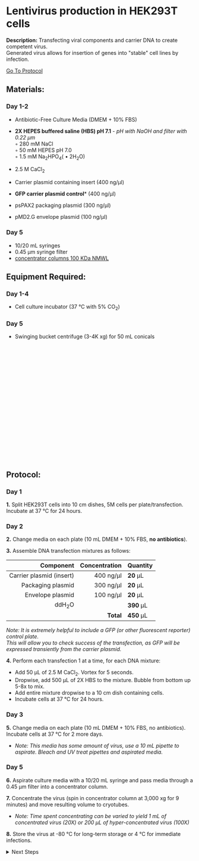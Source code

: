 Lentivirus production in HEK293T cells
================================================================================
**Description:** Transfecting viral components and carrier DNA to create competent virus.<br/>
Generated virus allows for insertion of genes into "stable" cell lines by infection.

[Go To Protocol](#protocol)

Materials:
--------------------------------------------------------------------------------
### Day 1-2
  * Antibiotic-Free Culture Media (DMEM + 10% FBS)
  * **2X HEPES buffered saline (HBS) pH 7.1** - _pH with NaOH and filter with 0.22 µm_  
    ◦ 280 mM NaCl    
    ◦ 50 mM HEPES pH 7.0  
    ◦ 1.5 mM Na<sub>2</sub>HPO<sub>4</sub>( • 2H<sub>2</sub>O)
    
  * 2.5 M CaCl<sub>2</sub>
  * Carrier plasmid containing insert (400 ng/µl)
  * **GFP carrier plasmid control*** (400 ng/µl)
  * psPAX2 packaging plasmid (300 ng/µl)
  * pMD2.G envelope plasmid (100 ng/µl)

### Day 5
  * 10/20 mL syringes
  * 0.45 µm syringe filter
  * [concentrator columns 100 KDa NMWL](https://www.emdmillipore.com/US/en/product/Amicon-Ultra-15-Centrifugal-Filter-Unit,MM_NF-UFC910024)

Equipment Required:
--------------------------------------------------------------------------------
### Day 1-4

  * Cell culture incubator (37 °C with 5% CO<sub>2</sub>)

### Day 5

  * Swinging bucket centrifuge (3-4K xg) for 50 mL conicals 
  
<br/><br/><br/><br/><br/><br/><br/><br/><br/><br/><br/><br/><br/><br/><br/><br/><br/><br/>

Protocol:
--------------------------------------------------------------------------------

### Day 1

**1.** Split HEK293T cells into 10 cm dishes, 5M cells per plate/transfection. Incubate at 37 °C for 24 hours.

### Day 2

**2.** Change media on each plate (10 mL DMEM + 10% FBS, **no antibiotics**).

**3.** Assemble DNA transfection mixtures as follows:

  | Component | Concentration | Quantity | 
  | ---------: | ---------: | :---------- |
  | Carrier plasmid (insert) | 400 ng/µl | **20**  µL | 
  | Packaging plasmid | 300 ng/µl | **20**  µL |
  | Envelope plasmid | 100 ng/µl | **20**  µL |  
  | ddH<sub>2</sub>O |  | **390**  µL | 
  || **Total** | **450** µL |
  
  _Note: It is extremely helpful to include a GFP (or other fluorescent reporter) control plate.<br/>
   This will allow you to check success of the transfection, as GFP will be expressed transiently from the carrier plasmid._
  
**4.** Perform each transfection 1 at a time, for each DNA mixture:
  *  Add 50 µL of 2.5 M CaCl<sub>2</sub>. Vortex for 5 seconds.
  *  Dropwise, add 500 µL of 2X HBS to the mixture. Bubble from bottom up 5-8x to mix.
  *  Add entire mixture dropwise to a 10 cm dish containing cells.
  *  Incubate cells at 37 °C for 24 hours.

### Day 3

**5.** Change media on each plate (10 mL DMEM + 10% FBS, no antibiotics). Incubate cells at 37 °C for 2 more days.
  * _Note: This media has some amount of virus, use a 10 mL pipette to aspirate. Bleach and UV treat pipettes and aspirated media._

### Day 5

**6.** Aspirate culture media with a 10/20 mL syringe and pass media through a 0.45 µm filter into a concentrator column.

**7.** Concentrate the virus (spin in concentrator column at 3,000 xg for 9 minutes) and move resulting volume to cryotubes.
  * _Note: Time spent concentrating can be varied to yield 1 mL of concentrated virus (20X) or 200 µL of hyper-concentrated virus (100X)_

**8.** Store the virus at -80 °C for long-term storage or 4 °C for immediate infections.



<details>
  <summary>Next Steps</summary>
  

</p> <a href="./Lenti-infection.md">
Stable Cell Line Generation</a>

</details>
